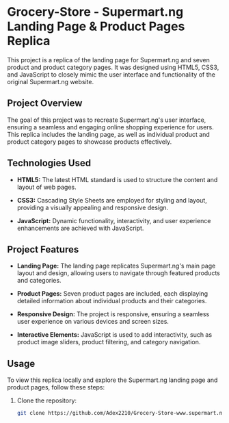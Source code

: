 # Grocery-Store - Supermart.ng Landing Page & Product Pages Replica

This project is a replica of the landing page for Supermart.ng and seven product and product category pages. It was designed using HTML5, CSS3, and JavaScript to closely mimic the user interface and functionality of the original Supermart.ng website.

## Project Overview

The goal of this project was to recreate Supermart.ng's user interface, ensuring a seamless and engaging online shopping experience for users. This replica includes the landing page, as well as individual product and product category pages to showcase products effectively.

## Technologies Used

- **HTML5:** The latest HTML standard is used to structure the content and layout of web pages.

- **CSS3:** Cascading Style Sheets are employed for styling and layout, providing a visually appealing and responsive design.

- **JavaScript:** Dynamic functionality, interactivity, and user experience enhancements are achieved with JavaScript.

## Project Features

- **Landing Page:** The landing page replicates Supermart.ng's main page layout and design, allowing users to navigate through featured products and categories.

- **Product Pages:** Seven product pages are included, each displaying detailed information about individual products and their categories.

- **Responsive Design:** The project is responsive, ensuring a seamless user experience on various devices and screen sizes.

- **Interactive Elements:** JavaScript is used to add interactivity, such as product image sliders, product filtering, and category navigation.

## Usage

To view this replica locally and explore the Supermart.ng landing page and product pages, follow these steps:

1. Clone the repository:
   ```bash
   git clone https://github.com/Adex2210/Grocery-Store-www.supermart.ng-Replica.git

